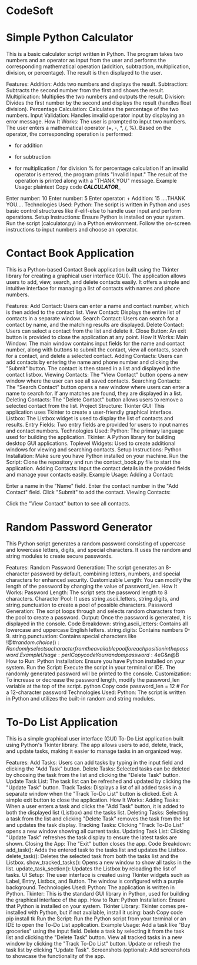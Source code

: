 # CodeSoft

# Simple Python Calculator
This is a basic calculator script written in Python. The program takes two numbers and an operator as input from the user and performs the corresponding mathematical operation (addition, subtraction, multiplication, division, or percentage). The result is then displayed to the user.

Features:
Addition: Adds two numbers and displays the result.
Subtraction: Subtracts the second number from the first and shows the result.
Multiplication: Multiplies the two numbers and outputs the result.
Division: Divides the first number by the second and displays the result (handles float division).
Percentage Calculation: Calculates the percentage of the two numbers.
Input Validation: Handles invalid operator input by displaying an error message.
How It Works:
The user is prompted to input two numbers.
The user enters a mathematical operator (+, -, *, /, %).
Based on the operator, the corresponding operation is performed:
+ for addition
- for subtraction
* for multiplication
/ for division
% for percentage calculation
If an invalid operator is entered, the program prints "Invalid Input."
The result of the operation is printed along with a "THANK YOU" message.
Example Usage:
plaintext
Copy code
_______CALCULATOR________

Enter number: 10
Enter number: 5
Enter operator: +
Addition:  15
....THANK YOU....
Technologies Used:
Python: The script is written in Python and uses basic control structures like if-elif-else to handle user input and perform operations.
Setup Instructions:
Ensure Python is installed on your system.
Run the script (calculator.py) in a Python environment.
Follow the on-screen instructions to input numbers and choose an operator.


# Contact Book Application

This is a Python-based Contact Book application built using the Tkinter library for creating a graphical user interface (GUI). The application allows users to add, view, search, and delete contacts easily. It offers a simple and intuitive interface for managing a list of contacts with names and phone numbers.

Features:
Add Contact: Users can enter a name and contact number, which is then added to the contact list.
View Contact: Displays the entire list of contacts in a separate window.
Search Contact: Users can search for a contact by name, and the matching results are displayed.
Delete Contact: Users can select a contact from the list and delete it.
Close Button: An exit button is provided to close the application at any point.
How It Works:
Main Window: The main window contains input fields for the name and contact number, along with buttons to submit the contact, view all contacts, search for a contact, and delete a selected contact.
Adding Contacts: Users can add contacts by entering the name and phone number and clicking the "Submit" button. The contact is then stored in a list and displayed in the contact listbox.
Viewing Contacts: The "View Contact" button opens a new window where the user can see all saved contacts.
Searching Contacts: The "Search Contact" button opens a new window where users can enter a name to search for. If any matches are found, they are displayed in a list.
Deleting Contacts: The "Delete Contact" button allows users to remove a selected contact from the list.
Project Structure:
Tkinter GUI: This application uses Tkinter to create a user-friendly graphical interface.
Listbox: The Listbox widget is used to display the list of contacts and results.
Entry Fields: Two entry fields are provided for users to input names and contact numbers.
Technologies Used:
Python: The primary language used for building the application.
Tkinter: A Python library for building desktop GUI applications.
Toplevel Widgets: Used to create additional windows for viewing and searching contacts.
Setup Instructions:
Python Installation: Make sure you have Python installed on your machine.
Run the Script: Clone the repository and run the contact_book.py file to start the application.
Adding Contacts: Input the contact details in the provided fields and manage your contacts easily.
Example Usage:
Adding a Contact:

Enter a name in the "Name" field.
Enter the contact number in the "Add Contact" field.
Click "Submit" to add the contact.
Viewing Contacts:

Click the "View Contact" button to see all contacts.


# Random Password Generator

This Python script generates a random password consisting of uppercase and lowercase letters, digits, and special characters. It uses the random and string modules to create secure passwords.

Features:
Random Password Generation: The script generates an 8-character password by default, combining letters, numbers, and special characters for enhanced security.
Customizable Length: You can modify the length of the password by changing the value of password_len.
How It Works:
Password Length: The script sets the password length to 8 characters.
Character Pool: It uses string.ascii_letters, string.digits, and string.punctuation to create a pool of possible characters.
Password Generation: The script loops through and selects random characters from the pool to create a password.
Output: Once the password is generated, it is displayed in the console.
Code Breakdown:
string.ascii_letters: Contains all lowercase and uppercase English letters.
string.digits: Contains numbers 0-9.
string.punctuation: Contains special characters like !@#$%^&*(), etc.
random.choice(): Randomly selects a character from the available pool for each position in the password.
Example Usage:
perl
Copy code
Your random password: 4$eG&n@B
How to Run:
Python Installation: Ensure you have Python installed on your system.
Run the Script: Execute the script in your terminal or IDE. The randomly generated password will be printed to the console.
Customization:
To increase or decrease the password length, modify the password_len variable at the top of the script.
python
Copy code
password_len = 12  # For a 12-character password
Technologies Used:
Python: The script is written in Python and utilizes the built-in random and string modules.

# To-Do List Application

This is a simple graphical user interface (GUI) To-Do List application built using Python's Tkinter library. The app allows users to add, delete, track, and update tasks, making it easier to manage tasks in an organized way.

Features:
Add Tasks: Users can add tasks by typing in the input field and clicking the "Add Task" button.
Delete Tasks: Selected tasks can be deleted by choosing the task from the list and clicking the "Delete Task" button.
Update Task List: The task list can be refreshed and updated by clicking the "Update Task" button.
Track Tasks: Displays a list of all added tasks in a separate window when the "Track To-Do List" button is clicked.
Exit: A simple exit button to close the application.
How It Works:
Adding Tasks: When a user enters a task and clicks the "Add Task" button, it is added to both the displayed list (Listbox) and the tasks list.
Deleting Tasks: Selecting a task from the list and clicking "Delete Task" removes the task from the list and updates the task display.
Tracking Tasks: Clicking "Track To-Do List" opens a new window showing all current tasks.
Updating Task List: Clicking "Update Task" refreshes the task display to ensure the latest tasks are shown.
Closing the App: The "Exit" button closes the app.
Code Breakdown:
add_task(): Adds the entered task to the tasks list and updates the Listbox.
delete_task(): Deletes the selected task from both the tasks list and the Listbox.
show_tracked_tasks(): Opens a new window to show all tasks in the list.
update_task_section(): Updates the Listbox by reloading the list of tasks.
UI Setup: The user interface is created using Tkinter widgets such as Label, Entry, Listbox, and Button. The window is configured with a purple background.
Technologies Used:
Python: The application is written in Python.
Tkinter: This is the standard GUI library in Python, used for building the graphical interface of the app.
How to Run:
Python Installation: Ensure that Python is installed on your system.
Tkinter Library: Tkinter comes pre-installed with Python, but if not available, install it using:
bash
Copy code
pip install tk
Run the Script: Run the Python script from your terminal or an IDE to open the To-Do List application.
Example Usage:
Add a task like "Buy groceries" using the input field.
Delete a task by selecting it from the task list and clicking the "Delete Task" button.
View all tracked tasks in a new window by clicking the "Track To-Do List" button.
Update or refresh the task list by clicking "Update Task".
Screenshots (optional):
Add screenshots to showcase the functionality of the app.



